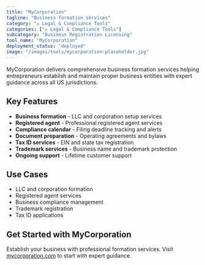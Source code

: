 ```yaml
---
title: "MyCorporation"
tagline: "Business formation services"
category: "⚖️ Legal & Compliance Tools"
categories: ["⚖️ Legal & Compliance Tools"]
subcategory: "Business Registration Licensing"
tool_name: "MyCorporation"
deployment_status: "deployed"
image: "/images/tools/mycorporation-placeholder.jpg"
---
```

MyCorporation delivers comprehensive business formation services helping entrepreneurs establish and maintain proper business entities with expert guidance across all US jurisdictions.

## Key Features

- **Business formation** - LLC and corporation setup services
- **Registered agent** - Professional registered agent services
- **Compliance calendar** - Filing deadline tracking and alerts
- **Document preparation** - Operating agreements and bylaws
- **Tax ID services** - EIN and state tax registration
- **Trademark services** - Business name and trademark protection
- **Ongoing support** - Lifetime customer support

## Use Cases

- LLC and corporation formation
- Registered agent services
- Business compliance management
- Trademark registration
- Tax ID applications

## Get Started with MyCorporation

Establish your business with professional formation services. Visit [mycorporation.com](https://www.mycorporation.com) to start with expert guidance.
